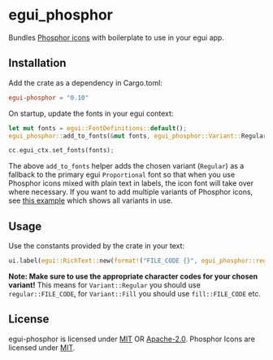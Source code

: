 # egui_phosphor

Bundles [Phosphor icons](https://phosphoricons.com/) with boilerplate to use in your egui app.

## Installation

Add the crate as a dependency in Cargo.toml:

```toml
egui-phosphor = "0.10"
```

On startup, update the fonts in your egui context:

```rust
let mut fonts = egui::FontDefinitions::default();
egui_phosphor::add_to_fonts(&mut fonts, egui_phosphor::Variant::Regular);

cc.egui_ctx.set_fonts(fonts);
```

The above `add_to_fonts` helper adds the chosen variant (`Regular`) as a fallback to the primary egui `Proportional` font so that when you use Phosphor icons mixed with plain text in labels, the icon font will take over where necessary. If you want to add multiple variants of Phosphor icons, see [this example](examples/multiple_variants.rs) which shows all variants in use.

## Usage

Use the constants provided by the crate in your text:

```rust
ui.label(egui::RichText::new(format!("FILE_CODE {}", egui_phosphor::regular::FILE_CODE)).size(32.0));
```

**Note: Make sure to use the appropriate character codes for your chosen variant!** This means for `Variant::Regular` you should use `regular::FILE_CODE`, for `Variant::Fill` you should use `fill::FILE_CODE` etc.

## License

egui-phosphor is licensed under [MIT](LICENSE-MIT) OR [Apache-2.0](LICENSE-APACHE). Phosphor Icons are licensed under [MIT](https://github.com/phosphor-icons/web/blob/master/LICENSE).
